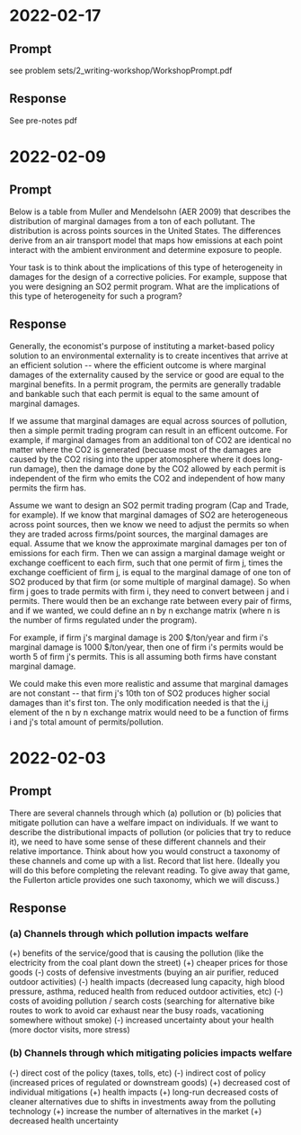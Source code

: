 # 2022-02-17
## Prompt
see problem sets/2_writing-workshop/WorkshopPrompt.pdf

## Response
See pre-notes pdf





# 2022-02-09
## Prompt
Below is a table from Muller and Mendelsohn (AER 2009) that describes the distribution of marginal damages from a ton of each pollutant. The distribution is across points sources in the United States. The differences derive from an air transport model that maps how emissions at each point interact with the ambient environment and determine exposure to people.

Your task is to think about the implications of this type of heterogeneity in damages for the design of a corrective policies. For example, suppose that you were designing an SO2 permit program. What are the implications of this type of heterogeneity for such a program?

## Response
Generally, the economist's purpose of instituting a market-based policy solution to an environmental externality is to create incentives that arrive at an efficient solution -- where the efficient outcome is where marginal damages of the externality caused by the service or good are equal to the marginal benefits. In a permit program, the permits are generally tradable and bankable such that each permit is equal to the same amount of marginal damages.

If we assume that marginal damages are equal across sources of pollution, then a simple permit trading program can result in an efficent outcome. For example, if marginal damages from an additional ton of CO2 are identical no matter where the CO2 is generated (becuase most of the damages are caused by the CO2 rising into the upper atomosphere where it does long-run damage), then the damage done by the CO2 allowed by each permit is independent of the firm who emits the CO2 and independent of how many permits the firm has.

Assume we want to design an SO2 permit trading program (Cap and Trade, for example). If we know that marginal damages of SO2 are heterogeneous across point sources, then we know we need to adjust the permits so when they are traded across firms/point sources, the marginal damages are equal. Assume that we know the approximate marginal damages per ton of emissions for each firm. Then we can assign a marginal damage weight or exchange coefficent to each firm, such that one permit of firm j, times the exchange coefficient of firm j, is equal to the marginal damage of one ton of SO2 produced by that firm (or some multiple of marginal damage). So when firm j goes to trade permits with firm i, they need to convert between j and i permits. There would then be an exchange rate between every pair of firms, and if we wanted, we could define an n by n exchange matrix (where n is the number of firms regulated under the program).

For example, if firm j's marginal damage is 200 $/ton/year and firm i's marginal damage is 1000 $/ton/year, then one of firm i's permits would be worth 5 of firm j's permits. This is all assuming both firms have constant marginal damage.

We could make this even more realistic and assume that marginal damages are not constant -- that firm j's 10th ton of SO2 produces higher social damages than it's first ton. The only modification needed is that the i,j element of the n by n exchange matrix would need to be a function of firms i and j's total amount of permits/pollution.






# 2022-02-03
## Prompt
There are several channels through which (a) pollution or (b) policies that mitigate pollution can have a welfare impact on individuals. If we want to describe the distributional impacts of pollution (or policies that try to reduce it), we need to have some sense of these different channels and their relative importance. Think about how you would construct a taxonomy of these channels and come up with a list. Record that list here. (Ideally you will do this before completing the relevant reading. To give away that game, the Fullerton article provides one such taxonomy, which we will discuss.)

## Response
### (a) Channels through which pollution impacts welfare
(+) benefits of the service/good that is causing the pollution (like the 
    electricity from the coal plant down the street)
(+) cheaper prices for those goods
(-) costs of defensive investments (buying an air purifier, reduced 
    outdoor activities)
(-) health impacts (decreased lung capacity, high blood pressure, asthma, 
    reduced health from reduced outdoor activities, etc)
(-) costs of avoiding pollution / search costs (searching for alternative bike routes to work to
    avoid car exhaust near the busy roads, vacationing somewhere without smoke)
(-) increased uncertainty about your health (more doctor visits, more stress)

### (b) Channels through which mitigating policies impacts welfare
(-) direct cost of the policy (taxes, tolls, etc)
(-) indirect cost of policy (increased prices of regulated or downstream goods)
(+) decreased cost of individual mitigations
(+) health impacts
(+) long-run decreased costs of cleaner alternatives due to shifts in investments
    away from the polluting technology
(+) increase the number of alternatives in the market 
(+) decreased health uncertainty

